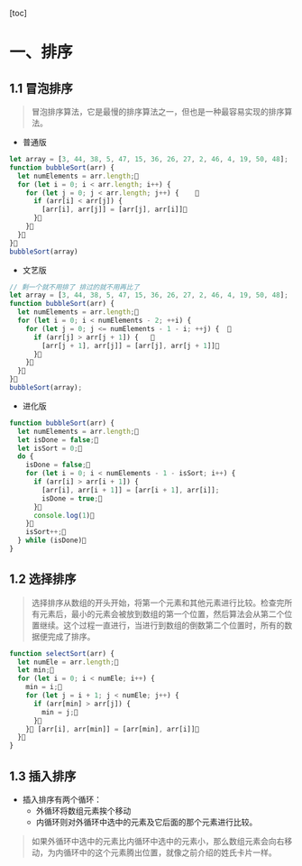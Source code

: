 
[toc]

# 一、排序
## 1.1 冒泡排序

>冒泡排序算法，它是最慢的排序算法之一，但也是一种最容易实现的排序算法。

* 普通版
```js
let array = [3, 44, 38, 5, 47, 15, 36, 26, 27, 2, 46, 4, 19, 50, 48];
function bubbleSort(arr) {
  let numElements = arr.length;
  for (let i = 0; i < arr.length; i++) {
    for (let j = 0; j < arr.length; j++) {    
      if (arr[i] < arr[j]) {
        [arr[i], arr[j]] = [arr[j], arr[i]]
      }
    }
  }
}
bubbleSort(array)
```
* 文艺版
```js
// 剩一个就不用排了 排过的就不用再比了
let array = [3, 44, 38, 5, 47, 15, 36, 26, 27, 2, 46, 4, 19, 50, 48];
function bubbleSort(arr) {
  let numElements = arr.length;
  for (let i = 0; i < numElements - 2; ++i) {
    for (let j = 0; j <= numElements - 1 - i; ++j) {  
      if (arr[j] > arr[j + 1]) {   
        [arr[j + 1], arr[j]] = [arr[j], arr[j + 1]]
      }
    }
  }
}
bubbleSort(array);
```
* 进化版
```js
function bubbleSort(arr) {
  let numElements = arr.length;
  let isDone = false;
  let isSort = 0;
  do {
    isDone = false;
    for (let i = 0; i < numElements - 1 - isSort; i++) {
      if (arr[i] > arr[i + 1]) {
        [arr[i], arr[i + 1]] = [arr[i + 1], arr[i]];
        isDone = true;
      }
      console.log(1)
    }
    isSort++;
  } while (isDone)
}
```

## 1.2 选择排序
>选择排序从数组的开头开始，将第一个元素和其他元素进行比较。检查完所有元素后，最小的元素会被放到数组的第一个位置，然后算法会从第二个位置继续。这个过程一直进行，当进行到数组的倒数第二个位置时，所有的数据便完成了排序。
```js
function selectSort(arr) {
  let numEle = arr.length;
  let min;
  for (let i = 0; i < numEle; i++) {
    min = i;
    for (let j = i + 1; j < numEle; j++) {
      if (arr[min] > arr[j]) {
        min = j;
      }
    } [arr[i], arr[min]] = [arr[min], arr[i]]
  }
}
```
## 1.3 插入排序
* 插入排序有两个循环：
  * 外循环将数组元素挨个移动
  * 内循环则对外循环中选中的元素及它后面的那个元素进行比较。

>如果外循环中选中的元素比内循环中选中的元素小，那么数组元素会向右移动，为内循环中的这个元素腾出位置，就像之前介绍的姓氏卡片一样。
